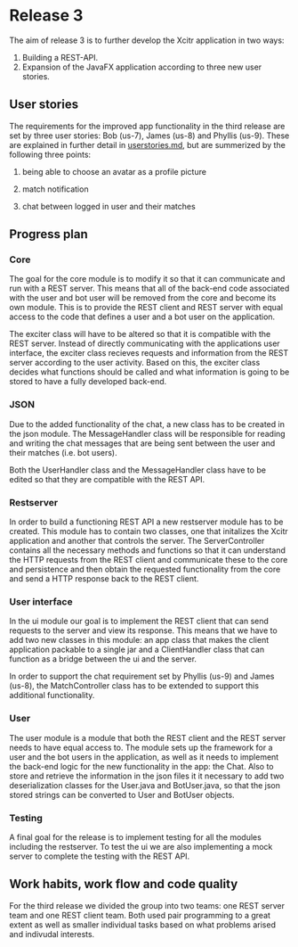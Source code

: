 # Release 3

The aim of release 3 is to further develop the Xcitr application in two ways:

1. Building a REST-API.
2. Expansion of the JavaFX application according to three new user stories.

## User stories

The requirements for the improved app functionality in the third release are set by three user stories: Bob (us-7), James (us-8) and Phyllis (us-9). These are explained in further detail in [userstories.md](https://gitlab.stud.idi.ntnu.no/it1901/groups-2021/gr2117/gr2117/-/tree/master/userstories.md), but are summerized by the following three points:

1. being able to choose an avatar as a profile picture

2. match notification

3. chat between logged in user and their matches

## Progress plan

### Core

The goal for the core module is to modify it so that it can communicate and run with a REST server. This means that all of the back-end code associated with the user and bot user will be removed from the core and become its own module. This is to provide the REST client and REST server with equal access to the code that defines a user and a bot user on the application.

The exciter class will have to be altered so that it is compatible with the REST server. Instead of directly communicating with the applications user interface, the exciter class recieves requests and information from the REST server according to the user activity. Based on this, the exciter class decides what functions should be called and what information is going to be stored to have a fully developed back-end.

### JSON

Due to the added functionality of the chat, a new class has to be created in the json module. The MessageHandler class will be responsible for reading and writing the chat messages that are being sent between the user and their matches (i.e. bot users).

Both the UserHandler class and the MessageHandler class have to be edited so that they are compatible with the REST API.

### Restserver

In order to build a functioning REST API a new restserver module has to be created. This module has to contain two classes, one that initalizes the Xcitr application and another that controls the server. The ServerController contains all the necessary methods and functions so that it can understand the HTTP requests from the REST client and communicate these to the core and persistence and then obtain the requested functionality from the core and send a HTTP response back to the REST client.

### User interface

In the ui module our goal is to implement the REST client that can send requests to the server and view its response. This means that we have to add two new classes in this module: an app class that makes the client application packable to a single jar and a ClientHandler class that can function as a bridge between the ui and the server.

In order to support the chat requirement set by Phyllis (us-9) and James (us-8), the MatchController class has to be extended to support this additional functionality.

### User

The user module is a module that both the REST client and the REST server needs to have equal access to. The module sets up the framework for a user and the bot users in the application, as well as it needs to implement the back-end logic for the new functionality in the app: the Chat. Also to store and retrieve the information in the json files it it necessary to add two deserialization classes for the User.java and BotUser.java, so that the json stored strings can be converted to User and BotUser objects.

### Testing

A final goal for the release is to implement testing for all the modules including the restserver. To test the ui we are also implementing a mock server to complete the testing with the REST API.

## Work habits, work flow and code quality

For the third release we divided the group into two teams: one REST server team and one REST client team. Both used pair programming to a great extent as well as smaller individual tasks based on what problems arised and indivudal interests.

